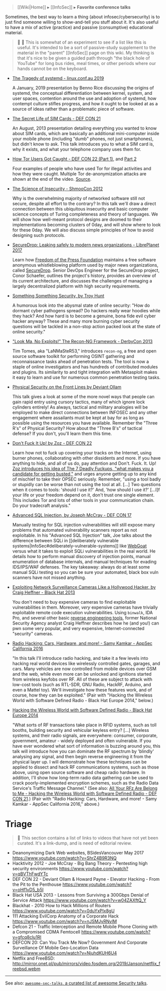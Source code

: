 > [[Wiki|Home]] ▸ [[InfoSec]] ▸ **Favorite conference talks**

Sometimes, the best way to learn a thing (about infosec/cybersecurity) is to just find someone willing to show-and-tell you stuff about it. It's also useful to have a mix of active (practice) and passive (consumptive) educational material.

> 📝 🚧 This is somewhat of an experiment to see if a list like this is useful. It's intended to be a sort of passive-study supplement to the material in the "parent" [[InfoSec]] page on this wiki. My thinking is that it's nice to be given a guided path through "the black hole of YouTube" for long bus rides, meal times, or other periods where our hands cannot be on the keyboard.

* [The Tragedy of systemd - linux.conf.au 2019](https://www.youtube.com/watch?v=o_AIw9bGogo)

  A January, 2019 presentation by Benno Rice discussing the origins of systemd, the conceptual differentiation between kernel, system, and user spaces, contention around the use and adoption of systemd, how contempt culture stifles progress, and how it ought to be looked at as a source of ideas rather than a problematic piece of software.

* [The Secret Life of SIM Cards - DEF CON 21](https://www.youtube.com/watch?v=31D94QOo2gY)

  An August, 2013 presentation detailing everything you wanted to know about SIM cards, which are basically an additional mini-computer inside your mobile phone (including "dumb" phones, not just smartphones), but didn't know to ask. This talk introduces you to what a SIM card is, why it exists, and what your telephone company uses them for.

* [How Tor Users Got Caught - DEF CON 22 (Part 1)](https://www.youtube.com/watch?v=7G1LjQSYM5Q), and [Part 2](https://www.youtube.com/watch?v=TQ2bk9kMneI)

  Four examples of people who have used Tor for illegal activities and how they were caught. Multiple Tor de-anonymization attacks are shown at the end of the video. [Source](http://se.azinstall.net/2015/11/how-tor-users-got-caught.html).

* [The Science of Insecurity - ShmooCon 2012](https://www.youtube.com/watch?v=CiqioE1zGCw)

  Why is the overwhelming majority of networked software still not secure, despite all effort to the contrary? In this talk we'll draw a direct connection between this ubiquitous insecurity and basic computer science concepts of Turing completeness and theory of languages. We will show how well-meant protocol designs are doomed to their implementations becoming clusters of 0day, and will show where to look for these 0day. We will also discuss simple principles of how to avoid designing such protocols.

* [SecureDrop: Leaking safely to modern news organizations - LibrePlanet 2017](https://media.libreplanet.org/u/libreplanet/m/securedrop-leaking-safely-to-modern-news-organizations/)

  Learn how [Freedom of the Press Foundation](https://freedom.press/) maintains a free software anonymous whistleblowing platform used by major news organizations, called [SecureDrop](https://securedrop.org/). Senior DevOps Engineer for the SecureDrop project, Conor Schaefer, outlines the project's history, provides an overview of its current architecture, and discusses the challenges of managing a largely decentralized platform with high security requirements.

* [Something Something Security, by Troy Hunt](https://www.youtube.com/watch?v=gVXEwfH6FLc)

  A humorous look into the abysmal state of online security: "How do dormant cyber pathogens spread? Do hackers really wear hoodies while they hack? And how hard is to become a genuine, bona fide evil cyber hacker anyway? These and many more burning cyber security questions will be tackled in a non-stop action packed look at the state of online security."

* ["Look Ma, No Exploits!" The Recon-NG Framework - DerbyCon 2013](https://www.youtube.com/watch?v=vkmNTNl6urw)

  Tim Tomes, aka "LaNMaSteR53," introduces `recon-ng`, a free and open source software toolkit for performing OSINT gathering and reconnaissance tasks ahead of penetration tests. The tool is now a staple of online investigators and has hundreds of contributed modules and plugins. Its similarity to and tight integration with Metasploit makes it easy to learn and use for numerous common penetration testing tasks.

* [Physical Security on the Front Lines by Deviant Ollam](https://www.youtube.com/watch?v=bWGOpd-N9JA)

  This talk gives a look at some of the more novel ways that people can gain rapid entry using cursory tactics, many of which ignore lock cylinders entirely! As always, tactical and military analogies will be employed to make direct connections between INFOSEC and any other engagement where assailants must be kept at bay for as long as possible using the resources you have available. Remember the "Three R's" of Physical Security? How about the "Three B's" of tactical defense? If you don't, you'll learn them this time.

* [Don't Fuck It Up! by Zoz - DEF CON 22](https://www.youtube.com/watch?v=J1q4Ir2J8P8)

  Learn how not to fuck up covering your tracks on the Internet, using burner phones, collaborating with other dissidents and more. If you have anything to hide, and all of us do, pay attention and Don't. Fuck. It. Up! [Zoz introduces his idea of The 7 Deadly Fuckups, "what makes you a candidate for getting busted,"](https://www.youtube.com/watch?v=J1q4Ir2J8P8&t=11m56s) and urges anyone getting up to any kind of mischief to take their OPSEC seriously. Remember, "using a tool badly or stupidly can be worse than not using the tool at all. […] Two questions when it comes to tools: 'should I use it?' And, 'how should I use it?' […I]f your life or your freedom depend on it, don't trust one single element. This includes Tor and lots of other tools in your communication chain. Do your tradecraft analysis."

* [Advanced SQL Injection, by Joseph McCray - DEF CON 17](https://www.youtube.com/watch?v=rdyQoUNeXSg)

  Manually testing for SQL injection vulnerabilities will still expose many problems that automated vulnerability scanners report as not exploitable. In his "Advanced SQL Injection" talk, Joe talks about the difference between SQLi in [[deliberately vulnerable systems|InfoSec#deliberately-vulnerable-systems]] like [WebGoat](https://www.owasp.org/index.php/Category:OWASP_WebGoat_Project) versus what it takes to exploit SQLi vulnerabilities in the real world. He details how to perform manual discovery of injection points, manual enumeration of database internals, and manual techniques for evading IDS/IPS/WAF defenses. The key takeaway: always do at least some manual SQLi testing so you can be sure your automated, black box vuln scanners have not missed anything.

* [Exploiting Network Surveillance Cameras Like a Hollywood Hacker, by Craig Heffner - Black Hat 2013](https://www.youtube.com/watch?v=B8DjTcANBx0)

  You don't need to buy expensive cameras to find exploitable vulnerabilities in them. Moreover, *very* expensive cameras have trivially exploitable remote code execution vulnerabilities. Using `binwalk`, IDA Pro, and several other basic [reverse engineering tools](https://github.com/enaqx/awesome-pentest#reverse-engineering-tools), former National Security Agency analyst Craig Heffner describes how he (and you!) can pwn some very popular, and very expensive, Internet-connected "security" cameras.

* [Radio Hacking: Cars, Hardware, and more! - Samy Kamkar - AppSec California 2016](https://www.youtube.com/watch?v=1RipwqJG50c)

  "In this talk I'll introduce radio hacking, and take it a few levels into hacking real world devices like wirelessly controlled gates, garages, and cars. Many vehicles are now controlled from mobile devices over GSM and the web, while even more can be unlocked and ignitions started from wireless keyfobs over RF. All of these are subject to attack with low-cost tools (such as RTL-SDR, GNU Radio, HackRF, Arduino, and even a Mattel toy). We'll investigate how these features work, and of course, how they can be exploited." (Pair with "Hacking the Wireless World with Software Defined Radio - Black Hat Europe 2014," below.)

* [Hacking the Wireless World with Software Defined Radio - Black Hat Europe 2014](https://www.youtube.com/watch?v=N0p3_ES2dBU)

  "What sorts of RF transactions take place in RFID systems, such as toll booths, building security and vehicular keyless entry? […] Wireless systems, and their radio signals, are everywhere: consumer, corporate, government, amateur - widely deployed and often vulnerable. If you have ever wondered what sort of information is buzzing around you, this talk will introduce how you can dominate the RF spectrum by 'blindly' analysing any signal, and then begin reverse engineering it from the physical layer up. I will demonstrate how these techniques can be applied to dissect and hack RF communications systems, such as those above, using open source software and cheap radio hardware. In addition, I'll show how long-term radio data gathering can be used to crack poorly-implemented encryption schemes, such as the Radio Data Service's Traffic Message Channel." (See also: [All Your RFz Are Belong to Me - Hacking the Wireless World with Software Defined Radio - DEF CON 21](https://www.youtube.com/watch?v=ZuNOD3XWp4A).) (Pair with "Radio Hacking: Cars, Hardware, and more! - Samy Kamkar - AppSec California 2016," above.)

# Triage

> :memo: This section contains a list of links to videos that have not yet been curated. It's a link-dump, and is need of editorial review.

* Deanonymizing Dark Web websites, BSidesVancouver May 2017 https://www.youtube.com/watch?v=ShrZ4B9R3NQ
* Hacktivity 2012 - Joe McCray - Big Bang Theory - Pentesting high security environments https://www.youtube.com/watch?v=qBVThFwdYTc
* DEF CON 22 - Deviant Ollam & Howard Payne - Elevator Hacking - From the Pit to the Penthouse https://www.youtube.com/watch?v=oHf1vD5_b5I
* Black Hat USA 2013 - Lessons from Surviving a 300Gbps Denial of Service Attack https://www.youtube.com/watch?v=w04ZAXftQ_Y
* Blackhat - 2010 How to Hack Millions of Routers https://www.youtube.com/watch?v=0duYxPIx8gU
* 111 Attacking EvilCorp Anatomy of a Corporate Hack https://www.youtube.com/watch?v=nJSMJyRNvlM
* Defcon 21 - Traffic Interception and Remote Mobile Phone Cloning with a Compromised CDMA Femtocell https://www.youtube.com/watch?v=gfcq8clu1RI
* DEFCON 20: Can You Track Me Now? Government And Corporate Surveillance Of Mobile Geo-Location Data https://www.youtube.com/watch?v=NjuhdKUH6U4
* Netflix and FreeBSD: http://mirror.onet.pl/pub/mirrors/video.fosdem.org/2019/Janson/netflix_freebsd.webm

* * *

See also: [`awesome-sec-talks`, a curated list of awesome Security talks](https://github.com/PaulSec/awesome-sec-talks).